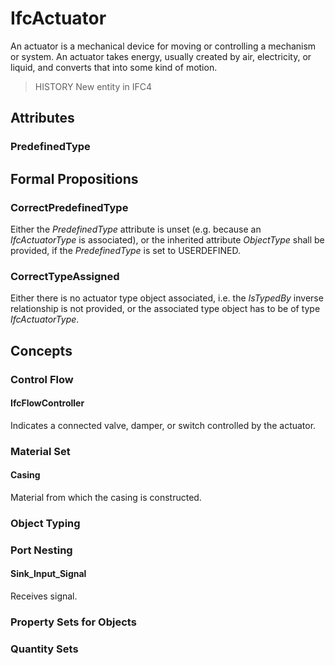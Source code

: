 # IfcActuator

An actuator is a mechanical device for moving or controlling a mechanism or system. An actuator takes energy, usually created by air, electricity, or liquid, and converts that into some kind of motion.<!-- end of definition -->

> HISTORY  New entity in IFC4

## Attributes

### PredefinedType


## Formal Propositions

### CorrectPredefinedType
Either the _PredefinedType_ attribute is unset (e.g. because an _IfcActuatorType_ is associated), or the inherited attribute _ObjectType_ shall be provided, if the _PredefinedType_ is set to USERDEFINED.

### CorrectTypeAssigned
Either there is no actuator type object associated, i.e. the _IsTypedBy_ inverse relationship is not provided, or the associated type object has to be of type _IfcActuatorType_.

## Concepts

### Control Flow



#### IfcFlowController

Indicates a connected valve, damper, or switch controlled by the actuator.

### Material Set



#### Casing

Material from which the casing is constructed.

### Object Typing



### Port Nesting



#### Sink_Input_Signal

Receives signal.

### Property Sets for Objects



### Quantity Sets



